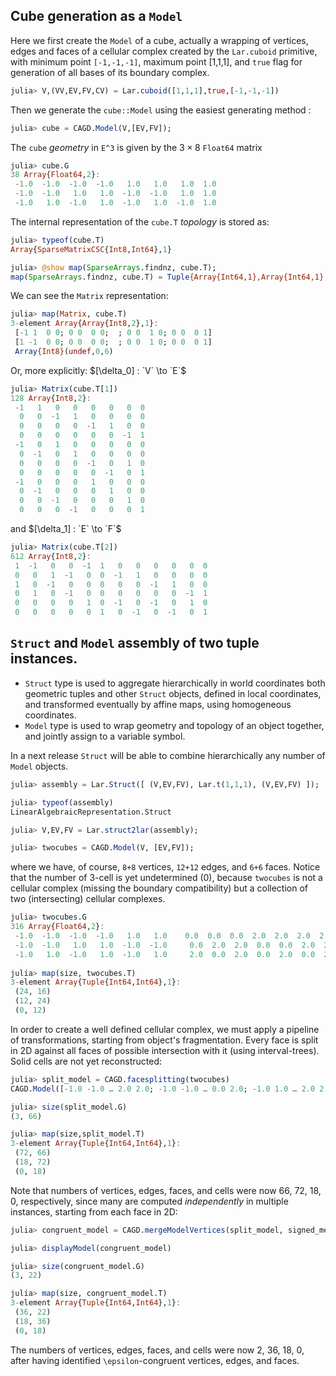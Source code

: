 ## Cube generation as a `Model`

Here we first create the `Model` of a cube, actually a wrapping of vertices, edges and faces of a cellular complex created by the `Lar.cuboid` primitive, with minimum point `[-1,-1,-1]`, maximum point [1,1,1], and `true` flag for generation of all bases of its boundary complex.

```julia
julia> V,(VV,EV,FV,CV) = Lar.cuboid([1,1,1],true,[-1,-1,-1])
```

Then we generate the `cube::Model` using the easiest generating method :

```julia
julia> cube = CAGD.Model(V,[EV,FV]);
```

The `cube` *geometry* in ``E^3`` is given by the $3\times 8$ `Float64` matrix

```julia
julia> cube.G
38 Array{Float64,2}:
 -1.0  -1.0  -1.0  -1.0   1.0   1.0   1.0  1.0
 -1.0  -1.0   1.0   1.0  -1.0  -1.0   1.0  1.0
 -1.0   1.0  -1.0   1.0  -1.0   1.0  -1.0  1.0
```

The internal representation of the `cube.T` *topology* is stored as:

```julia
julia> typeof(cube.T)
Array{SparseMatrixCSC{Int8,Int64},1}

julia> @show map(SparseArrays.findnz, cube.T);
map(SparseArrays.findnz, cube.T) = Tuple{Array{Int64,1},Array{Int64,1},Array{Int8,1}}[([1, 5, 9, 1, 6, 10, 2, 5, 11, 2, 6, 12, 3, 7, 9, 3, 8, 10, 4, 7, 11, 4, 8, 12], [1, 1, 1, 2, 2, 2, 3, 3, 3, 4, 4, 4, 5, 5, 5, 6, 6, 6, 7, 7, 7, 8, 8, 8], [-1, -1, -1, 1, -1, -1, -1, 1, -1, 1, 1, -1, -1, -1, 1, 1, -1, 1, -1, 1, 1, 1, 1, 1]), ([1, 3, 1, 4, 2, 3, 2, 4, 1, 5, 1, 6, 2, 5, 2, 6, 3, 5, 3, 6, 4, 5, 4, 6], [1, 1, 2, 2, 3, 3, 4, 4, 5, 5, 6, 6, 7, 7, 8, 8, 9, 9, 10, 10, 11, 11, 12, 12], [1, 1, -1, 1, 1, -1, -1, -1, -1, 1, 1, 1, -1, -1, 1, -1, -1, -1, 1, -1, -1, 1, 1, 1]), ([], [], [])]
```
We can see the `Matrix` representation:

```julia
julia> map(Matrix, cube.T)
3-element Array{Array{Int8,2},1}:
 [-1 1  0 0; 0 0  0 0;  ; 0 0  1 0; 0 0  0 1]
 [1 -1  0 0; 0 0  0 0;  ; 0 0  1 0; 0 0  0 1]
 Array{Int8}(undef,0,6)                           
```

Or, more explicitly: $[\delta_0] : `V` \to `E`$

```julia
julia> Matrix(cube.T[1])
128 Array{Int8,2}:
 -1   1   0   0   0   0   0  0
  0   0  -1   1   0   0   0  0
  0   0   0   0  -1   1   0  0
  0   0   0   0   0   0  -1  1
 -1   0   1   0   0   0   0  0
  0  -1   0   1   0   0   0  0
  0   0   0   0  -1   0   1  0
  0   0   0   0   0  -1   0  1
 -1   0   0   0   1   0   0  0
  0  -1   0   0   0   1   0  0
  0   0  -1   0   0   0   1  0
  0   0   0  -1   0   0   0  1
```

and $[\delta_1] : `E` \to `F`$

```julia
julia> Matrix(cube.T[2])
612 Array{Int8,2}:
 1  -1   0   0  -1  1   0   0   0   0   0  0
 0   0   1  -1   0  0  -1   1   0   0   0  0
 1   0  -1   0   0  0   0   0  -1   1   0  0
 0   1   0  -1   0  0   0   0   0   0  -1  1
 0   0   0   0   1  0  -1   0  -1   0   1  0
 0   0   0   0   0  1   0  -1   0  -1   0  1
```

## `Struct` and `Model` assembly of two tuple instances.  

- `Struct` type is used to aggregate hierarchically in world coordinates both geometric tuples and other `Struct` objects, defined in local coordinates, and transformed eventually by affine maps, using homogeneous coordinates.
- `Model` type is used to wrap geometry and topology of an object together, and jointly assign to a variable symbol.

In a next release `Struct` will be able to combine hierarchically any number of `Model` objects.

```julia
julia> assembly = Lar.Struct([ (V,EV,FV), Lar.t(1,1,1), (V,EV,FV) ]);

julia> typeof(assembly)
LinearAlgebraicRepresentation.Struct

julia> V,EV,FV = Lar.struct2lar(assembly);

julia> twocubes = CAGD.Model(V, [EV,FV]);
```

where we have, of course, `8+8` vertices, `12+12` edges, and `6+6` faces.  Notice that the number of 3-cell is yet undetermined (0), because `twocubes` is not a cellular complex (missing the boundary compatibility) but a collection of two (intersecting) cellular complexes. 

```julia
julia> twocubes.G
316 Array{Float64,2}:
 -1.0  -1.0  -1.0  -1.0   1.0   1.0    0.0  0.0  0.0  2.0  2.0  2.0  2.0
 -1.0  -1.0   1.0   1.0  -1.0  -1.0     0.0  2.0  2.0  0.0  0.0  2.0  2.0
 -1.0   1.0  -1.0   1.0  -1.0   1.0     2.0  0.0  2.0  0.0  2.0  0.0  2.0
 
julia> map(size, twocubes.T)
3-element Array{Tuple{Int64,Int64},1}:
 (24, 16)
 (12, 24)
 (0, 12) 
```
In order to create a well defined cellular complex, we must apply a pipeline of transformations, starting from object's fragmentation. Every face is split in 2D against all faces of possible intersection with it (using interval-trees). Solid cells are not yet reconstructed:

```julia
julia> split_model = CAGD.facesplitting(twocubes)
CAGD.Model([-1.0 -1.0 … 2.0 2.0; -1.0 -1.0 … 0.0 2.0; -1.0 1.0 … 2.0 2.0], SparseArrays.SparseMatrixCSC{Int8,Int64}[ ....

julia> size(split_model.G)
(3, 66)

julia> map(size,split_model.T)
3-element Array{Tuple{Int64,Int64},1}:
 (72, 66)
 (18, 72)
 (0, 18) 
```
Note that numbers of vertices, edges, faces, and cells were now 66, 72, 18, 0, respectively, since many are computed *independently* in multiple instances, starting from each face in 2D:

```julia
julia> congruent_model = CAGD.mergeModelVertices(split_model, signed_merge=true)

julia> displayModel(congruent_model)

julia> size(congruent_model.G)
(3, 22)

julia> map(size, congruent_model.T)
3-element Array{Tuple{Int64,Int64},1}:
 (36, 22)
 (18, 36)
 (0, 18) 
```
The numbers of vertices, edges, faces, and cells were now 2, 36, 18, 0, after having identified ``\epsilon``-congruent vertices, edges, and faces.
